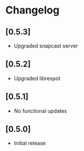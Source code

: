 # Changelog

## [0.5.3]
* Upgraded snapcast server

## [0.5.2]
* Upgraded librespot

## [0.5.1]
* No functional updates

## [0.5.0]
* Initial release 
